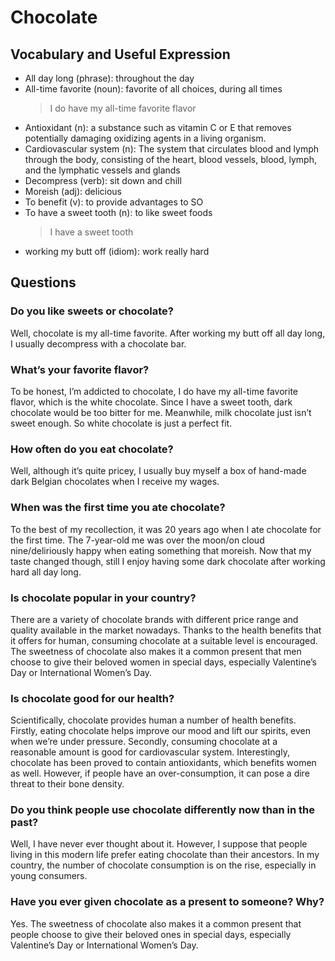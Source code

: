 # Chocolate
## Vocabulary and Useful Expression
* All day long (phrase): throughout the day
* All-time favorite (noun): favorite of all choices, during all times
  > I do have my all-time favorite flavor
* Antioxidant (n): a substance such as vitamin C or E that removes potentially damaging oxidizing agents in a living organism.
* Cardiovascular system (n): The system that circulates blood and lymph through the body, consisting of the heart, blood vessels, blood, lymph, and the lymphatic vessels and glands
* Decompress (verb): sit down and chill
* Moreish (adj): delicious
* To benefit (v): to provide advantages to SO
* To have a sweet tooth (n): to like sweet foods
  > I have a sweet tooth
* working my butt off (idiom): work really hard
## Questions
### Do you like sweets or chocolate? 
Well, chocolate is my all-time favorite. After working my butt off all day long, I usually decompress with a chocolate bar.
### What’s your favorite flavor? 
To be honest, I’m addicted to chocolate, I do have my all-time favorite flavor, which is the white chocolate. Since I have a sweet tooth, dark chocolate would be too bitter for me. Meanwhile, milk chocolate just isn’t sweet enough. So white chocolate is just a perfect fit.
### How often do you eat chocolate? 
Well, although it’s quite pricey, I usually buy myself a box of hand-made dark Belgian chocolates when I receive my wages.
### When was the first time you ate chocolate? 
To the best of my recollection, it was 20 years ago when I ate chocolate for the first time. The 7-year-old me was over the moon/on cloud nine/deliriously happy when eating something that moreish. Now that my taste changed though, still I enjoy having some dark chocolate after working hard all day long.
### Is chocolate popular in your country? 
There are a variety of chocolate brands with different price range and quality available in the market nowadays. Thanks to the health benefits that it offers for human, consuming chocolate at a suitable level is encouraged. The sweetness of chocolate also makes it a common present that men choose to give their beloved women in special days, especially Valentine’s Day or International Women’s Day.
### Is chocolate good for our health? 
Scientifically, chocolate provides human a number of health benefits. Firstly, eating chocolate helps improve our mood and lift our spirits, even when we’re under pressure. Secondly, consuming chocolate at a reasonable amount is good for cardiovascular system. Interestingly, chocolate has been proved to contain antioxidants, which benefits women as well. However, if people have an over-consumption, it can pose a dire threat to their bone density.
### Do you think people use chocolate differently now than in the past? 
Well, I have never ever thought about it. However, I suppose that people living in this modern life prefer eating chocolate than their ancestors. In my country, the number of chocolate consumption is on the rise, especially in young consumers.
### Have you ever given chocolate as a present to someone? Why? 
Yes. The sweetness of chocolate also makes it a common present that people choose to give their beloved ones in special days, especially Valentine’s Day or International Women’s Day.
